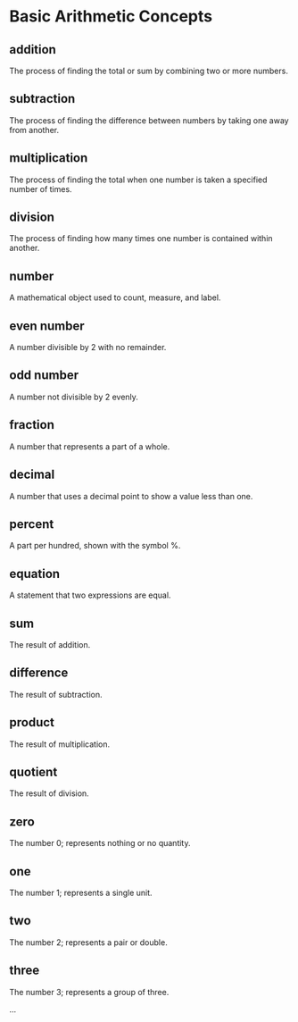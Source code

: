 # Basic Arithmetic Concepts

## addition
The process of finding the total or sum by combining two or more numbers.

## subtraction
The process of finding the difference between numbers by taking one away from another.

## multiplication
The process of finding the total when one number is taken a specified number of times.

## division
The process of finding how many times one number is contained within another.

## number
A mathematical object used to count, measure, and label.

## even number
A number divisible by 2 with no remainder.

## odd number
A number not divisible by 2 evenly.

## fraction
A number that represents a part of a whole.

## decimal
A number that uses a decimal point to show a value less than one.

## percent
A part per hundred, shown with the symbol %.

## equation
A statement that two expressions are equal.

## sum
The result of addition.

## difference
The result of subtraction.

## product
The result of multiplication.

## quotient
The result of division.

## zero
The number 0; represents nothing or no quantity.

## one
The number 1; represents a single unit.

## two
The number 2; represents a pair or double.

## three
The number 3; represents a group of three.

...